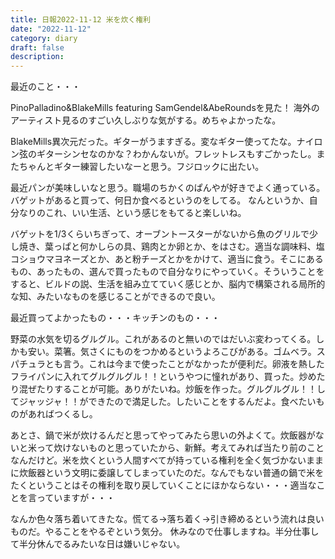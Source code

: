 ```yaml
---
title: 日報2022-11-12 米を炊く権利
date: "2022-11-12"
category: diary
draft: false
description:
---
```


最近のこと・・・

PinoPalladino&BlakeMills featuring SamGendel&AbeRoundsを見た！
海外のアーティスト見るのすごい久しぶりな気がする。めちゃよかったな。

BlakeMills異次元だった。ギターがうますぎる。変なギター使ってたな。ナイロン弦のギターシンセなのかな？わかんないが。フレットレスもすごかったし。またちゃんとギター練習したいなーと思う。フジロックに出たい。


最近パンが美味しいなと思う。職場のちかくのぱんやが好きでよく通っている。バゲットがあると買って、何日か食べるというのをしてる。
なんというか、自分なりのこれ、いい生活、という感じをもてると楽しいね。

バゲットを1/3くらいちぎって、オーブントースターがないから魚のグリルで少し焼き、葉っぱと何かしらの具、鶏肉とか卵とか、をはさむ。適当な調味料、塩コショウマヨネーズとか、あと粉チーズとかをかけて、適当に食う。そこにあるもの、あったもの、選んで買ったもので自分なりにやっていく。そういうことをすると、ビルドの説、生活を組み立てていく感じとか、脳内で構築される局所的な知、みたいなものを感じることができるので良い。

最近買ってよかったもの・・・キッチンのもの・・・

野菜の水気を切るグルグル。これがあるのと無いのではだいぶ変わってくる。しかも安い。菜箸。気さくにものをつかめるというよろこびがある。ゴムベラ。スパチュラとも言う。これは今まで使ったことがなかったが便利だ。卵液を熱したフライパンに入れてグルグルグル！！というやつに憧れがあり、買った。炒めたり混ぜたりすることが可能。ありがたいね。炒飯を作った。グルグルグル！！してジャッジャ！！ができたので満足した。したいことをするんだよ。食べたいものがあればつくるし。

あとさ、鍋で米が炊けるんだと思ってやってみたら思いの外よくて。炊飯器がないと米って炊けないものと思っていたから、新鮮。考えてみれば当たり前のことなんだけど。米を炊くという人間すべてが持っている権利を全く気づかないままに炊飯器という文明に委譲してしまっていたのだ。なんでもない普通の鍋で米をたくということはその権利を取り戻していくことにほかならない・・・適当なことを言っていますが・・・

なんか色々落ち着いてきたな。慌てる→落ち着く→引き締めるという流れは良いものだ。やることをやるぞという気分。
休みなので仕事しますね。半分仕事して半分休んでるみたいな日は嫌いじゃない。